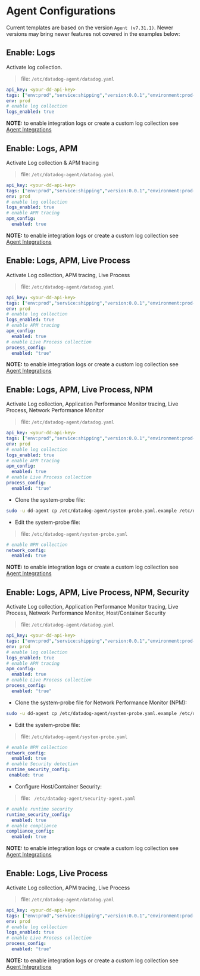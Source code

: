 # Agent Configurations

Current templates are based on the version `Agent (v7.31.1)`. Newer versions may bring newer features not covered in the examples below:

## Enable: Logs

Activate log collection. 

> file: `/etc/datadog-agent/datadog.yaml`

```yaml
api_key: <your-dd-api-key>
tags: ["env:prod","service:shipping","version:0.0.1","environment:prod-shipping"]
env: prod
# enable log collection
logs_enabled: true
```

**NOTE:** to enable integration logs or create a custom log collection see [Agent Integrations](agent_integrations.md)


## Enable: Logs, APM

Activate Log collection & APM tracing

> file: `/etc/datadog-agent/datadog.yaml`

```yaml
api_key: <your-dd-api-key>
tags: ["env:prod","service:shipping","version:0.0.1","environment:prod-shipping"]
env: prod
# enable log collection
logs_enabled: true
# enable APM tracing
apm_config:
  enabled: true
```

**NOTE:** to enable integration logs or create a custom log collection see [Agent Integrations](agent_integrations.md)

## Enable: Logs, APM, Live Process

Activate Log collection, APM tracing, Live Process

> file: `/etc/datadog-agent/datadog.yaml`

```yaml
api_key: <your-dd-api-key>
tags: ["env:prod","service:shipping","version:0.0.1","environment:prod-shipping"]
env: prod
# enable log collection
logs_enabled: true
# enable APM tracing
apm_config:
  enabled: true
# enable Live Process collection
process_config:
  enabled: "true"
```

**NOTE:** to enable integration logs or create a custom log collection see [Agent Integrations](agent_integrations.md)

## Enable: Logs, APM, Live Process, NPM

Activate Log collection, Application Performance Monitor tracing, Live Process, Network Performance Monitor

> file: `/etc/datadog-agent/datadog.yaml`

```yaml
api_key: <your-dd-api-key>
tags: ["env:prod","service:shipping","version:0.0.1","environment:prod-shipping"]
env: prod
# enable log collection
logs_enabled: true
# enable APM tracing
apm_config:
  enabled: true
# enable Live Process collection
process_config:
  enabled: "true"
```

* Clone the system-probe file:

```bash
sudo -u dd-agent cp /etc/datadog-agent/system-probe.yaml.example /etc/datadog-agent/system-probe.yaml
```

* Edit the system-probe file:

> file: `/etc/datadog-agent/system-probe.yaml`

```yaml
# enable NPM collection
network_config:
  enabled: true
```

**NOTE:** to enable integration logs or create a custom log collection see [Agent Integrations](agent_integrations.md)

## Enable: Logs, APM, Live Process, NPM, Security

Activate Log collection, Application Performance Monitor tracing, Live Process, Network Performance Monitor, Host/Container Security

> file: `/etc/datadog-agent/datadog.yaml`

```yaml
api_key: <your-dd-api-key>
tags: ["env:prod","service:shipping","version:0.0.1","environment:prod-shipping"]
env: prod
# enable log collection
logs_enabled: true
# enable APM tracing
apm_config:
  enabled: true
# enable Live Process collection
process_config:
  enabled: "true"
```

* Clone the system-probe file for Network Performance Monitor (NPM):

```bash
sudo -u dd-agent cp /etc/datadog-agent/system-probe.yaml.example /etc/datadog-agent/system-probe.yaml
```

* Edit the system-probe file:

> file: `/etc/datadog-agent/system-probe.yaml`

```yaml
# enable NPM collection
network_config:
  enabled: true
# enable Security detection
runtime_security_config:
 enabled: true
```

* Configure Host/Container Security:

> file: ` /etc/datadog-agent/security-agent.yaml`

```yaml
# enable runtime security
runtime_security_config:
  enabled: true
# enable compliance 
compliance_config:
  enabled: true
```

**NOTE:** to enable integration logs or create a custom log collection see [Agent Integrations](agent_integrations.md)


## Enable: Logs, Live Process

Activate Log collection, APM tracing, Live Process

> file: `/etc/datadog-agent/datadog.yaml`

```yaml
api_key: <your-dd-api-key>
tags: ["env:prod","service:shipping","version:0.0.1","environment:prod-shipping"]
env: prod
# enable log collection
logs_enabled: true
# enable Live Process collection
process_config:
  enabled: "true"
```

**NOTE:** to enable integration logs or create a custom log collection see [Agent Integrations](agent_integrations.md)
